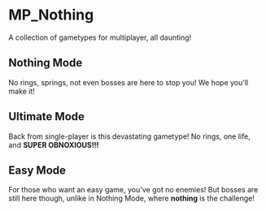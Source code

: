 # MP_Nothing
A collection of gametypes for multiplayer, all daunting!

## Nothing Mode
No rings, springs, not even bosses are here to stop you! We hope you'll make it!

## Ultimate Mode
Back from single-player is this devastating gametype! No rings, one life, and **SUPER OBNOXIOUS!!!**

## Easy Mode
For those who want an easy game, you've got no enemies! But bosses are still here though, unlike in Nothing Mode, where **nothing**
is the challenge!